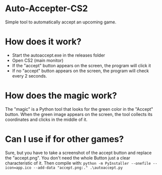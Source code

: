 # Auto-Accepter-CS2
Simple tool to automatically accept an upcoming game.

# How does it work?
- Start the autoaccept.exe in the releases folder
- Open CS2 (main monitor)
- If the "accept" button appears on the screen, the program will click it
- If no "accept" button appears on the screen, the program will check every 2 seconds.

# How does the magic work?
The "magic" is a Python tool that looks for the green color in the "Accept" button.
When the green image appears on the screen, the tool collects its coordinates and clicks in the middle of it.

# Can I use if for other games?
Sure, but you have to take a screenshot of the accept button and replace the "accept.png".
You don't need the whole Button just a clear characteristic of it.
Then compile with:
```python -m PyInstaller --onefile --icon=app.ico --add-data "accept.png:." .\autoaccept.py```
